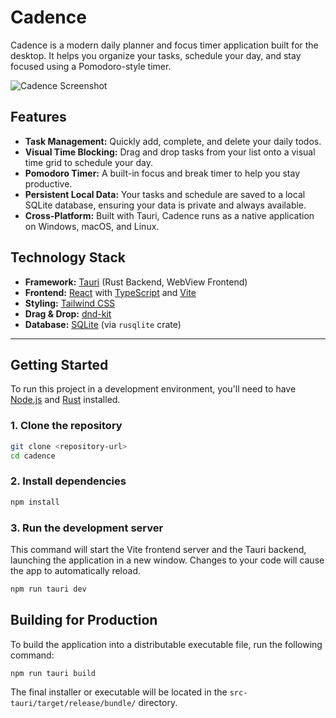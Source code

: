 # Cadence

Cadence is a modern daily planner and focus timer application built for the desktop. It helps you organize your tasks, schedule your day, and stay focused using a Pomodoro-style timer.

![Cadence Screenshot](https://i.imgur.com/example.png)

## Features

- **Task Management:** Quickly add, complete, and delete your daily todos.
- **Visual Time Blocking:** Drag and drop tasks from your list onto a visual time grid to schedule your day.
- **Pomodoro Timer:** A built-in focus and break timer to help you stay productive.
- **Persistent Local Data:** Your tasks and schedule are saved to a local SQLite database, ensuring your data is private and always available.
- **Cross-Platform:** Built with Tauri, Cadence runs as a native application on Windows, macOS, and Linux.

## Technology Stack

- **Framework:** [Tauri](https://tauri.app/) (Rust Backend, WebView Frontend)
- **Frontend:** [React](https://reactjs.org/) with [TypeScript](https://www.typescriptlang.org/) and [Vite](https://vitejs.dev/)
- **Styling:** [Tailwind CSS](https://tailwindcss.com/)
- **Drag & Drop:** [dnd-kit](https://dndkit.com/)
- **Database:** [SQLite](https://www.sqlite.org/index.html) (via `rusqlite` crate)

---

## Getting Started

To run this project in a development environment, you'll need to have [Node.js](https://nodejs.org/) and [Rust](https://www.rust-lang.org/tools/install) installed.

### 1. Clone the repository

```bash
git clone <repository-url>
cd cadence
```

### 2. Install dependencies

```bash
npm install
```

### 3. Run the development server

This command will start the Vite frontend server and the Tauri backend, launching the application in a new window. Changes to your code will cause the app to automatically reload.

```bash
npm run tauri dev
```

## Building for Production

To build the application into a distributable executable file, run the following command:

```bash
npm run tauri build
```

The final installer or executable will be located in the `src-tauri/target/release/bundle/` directory.
